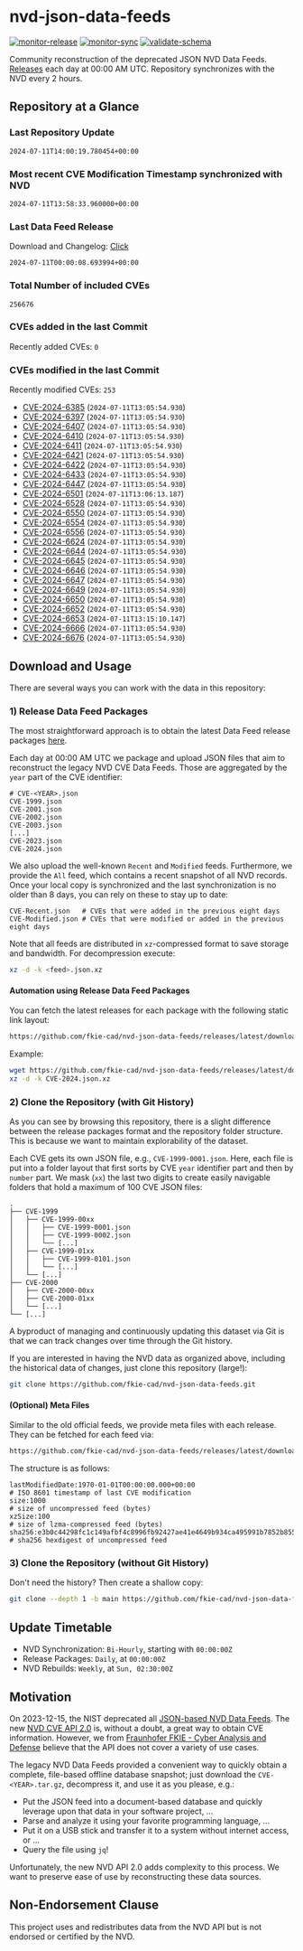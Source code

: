 # nvd-json-data-feeds

[![monitor-release](https://github.com/fkie-cad/nvd-json-data-feeds/actions/workflows/monitor_release.yml/badge.svg)](https://github.com/fkie-cad/nvd-json-data-feeds/actions/workflows/monitor_release.yml)
[![monitor-sync](https://github.com/fkie-cad/nvd-json-data-feeds/actions/workflows/monitor_sync.yml/badge.svg)](https://github.com/fkie-cad/nvd-json-data-feeds/actions/workflows/monitor_sync.yml)
[![validate-schema](https://github.com/fkie-cad/nvd-json-data-feeds/actions/workflows/validate_schema.yml/badge.svg)](https://github.com/fkie-cad/nvd-json-data-feeds/actions/workflows/validate_schema.yml)

Community reconstruction of the deprecated JSON NVD Data Feeds.
[Releases](https://github.com/fkie-cad/nvd-json-data-feeds/releases/latest) each day at 00:00 AM UTC.
Repository synchronizes with the NVD every 2 hours.

## Repository at a Glance

### Last Repository Update

```plain
2024-07-11T14:00:19.780454+00:00
```

### Most recent CVE Modification Timestamp synchronized with NVD

```plain
2024-07-11T13:58:33.960000+00:00
```

### Last Data Feed Release

Download and Changelog: [Click](https://github.com/fkie-cad/nvd-json-data-feeds/releases/latest)

```plain
2024-07-11T00:00:08.693994+00:00
```

### Total Number of included CVEs

```plain
256676
```

### CVEs added in the last Commit

Recently added CVEs: `0`



### CVEs modified in the last Commit

Recently modified CVEs: `253`

- [CVE-2024-6385](CVE-2024/CVE-2024-63xx/CVE-2024-6385.json) (`2024-07-11T13:05:54.930`)
- [CVE-2024-6397](CVE-2024/CVE-2024-63xx/CVE-2024-6397.json) (`2024-07-11T13:05:54.930`)
- [CVE-2024-6407](CVE-2024/CVE-2024-64xx/CVE-2024-6407.json) (`2024-07-11T13:05:54.930`)
- [CVE-2024-6410](CVE-2024/CVE-2024-64xx/CVE-2024-6410.json) (`2024-07-11T13:05:54.930`)
- [CVE-2024-6411](CVE-2024/CVE-2024-64xx/CVE-2024-6411.json) (`2024-07-11T13:05:54.930`)
- [CVE-2024-6421](CVE-2024/CVE-2024-64xx/CVE-2024-6421.json) (`2024-07-11T13:05:54.930`)
- [CVE-2024-6422](CVE-2024/CVE-2024-64xx/CVE-2024-6422.json) (`2024-07-11T13:05:54.930`)
- [CVE-2024-6433](CVE-2024/CVE-2024-64xx/CVE-2024-6433.json) (`2024-07-11T13:05:54.930`)
- [CVE-2024-6447](CVE-2024/CVE-2024-64xx/CVE-2024-6447.json) (`2024-07-11T13:05:54.930`)
- [CVE-2024-6501](CVE-2024/CVE-2024-65xx/CVE-2024-6501.json) (`2024-07-11T13:06:13.187`)
- [CVE-2024-6528](CVE-2024/CVE-2024-65xx/CVE-2024-6528.json) (`2024-07-11T13:05:54.930`)
- [CVE-2024-6550](CVE-2024/CVE-2024-65xx/CVE-2024-6550.json) (`2024-07-11T13:05:54.930`)
- [CVE-2024-6554](CVE-2024/CVE-2024-65xx/CVE-2024-6554.json) (`2024-07-11T13:05:54.930`)
- [CVE-2024-6556](CVE-2024/CVE-2024-65xx/CVE-2024-6556.json) (`2024-07-11T13:05:54.930`)
- [CVE-2024-6624](CVE-2024/CVE-2024-66xx/CVE-2024-6624.json) (`2024-07-11T13:05:54.930`)
- [CVE-2024-6644](CVE-2024/CVE-2024-66xx/CVE-2024-6644.json) (`2024-07-11T13:05:54.930`)
- [CVE-2024-6645](CVE-2024/CVE-2024-66xx/CVE-2024-6645.json) (`2024-07-11T13:05:54.930`)
- [CVE-2024-6646](CVE-2024/CVE-2024-66xx/CVE-2024-6646.json) (`2024-07-11T13:05:54.930`)
- [CVE-2024-6647](CVE-2024/CVE-2024-66xx/CVE-2024-6647.json) (`2024-07-11T13:05:54.930`)
- [CVE-2024-6649](CVE-2024/CVE-2024-66xx/CVE-2024-6649.json) (`2024-07-11T13:05:54.930`)
- [CVE-2024-6650](CVE-2024/CVE-2024-66xx/CVE-2024-6650.json) (`2024-07-11T13:05:54.930`)
- [CVE-2024-6652](CVE-2024/CVE-2024-66xx/CVE-2024-6652.json) (`2024-07-11T13:05:54.930`)
- [CVE-2024-6653](CVE-2024/CVE-2024-66xx/CVE-2024-6653.json) (`2024-07-11T13:15:10.147`)
- [CVE-2024-6666](CVE-2024/CVE-2024-66xx/CVE-2024-6666.json) (`2024-07-11T13:05:54.930`)
- [CVE-2024-6676](CVE-2024/CVE-2024-66xx/CVE-2024-6676.json) (`2024-07-11T13:05:54.930`)


## Download and Usage

There are several ways you can work with the data in this repository:

### 1) Release Data Feed Packages

The most straightforward approach is to obtain the latest Data Feed release packages [here](https://github.com/fkie-cad/nvd-json-data-feeds/releases/latest).

Each day at 00:00 AM UTC we package and upload JSON files that aim to reconstruct the legacy NVD CVE Data Feeds.
Those are aggregated by the `year` part of the CVE identifier:

```
# CVE-<YEAR>.json
CVE-1999.json
CVE-2001.json
CVE-2002.json
CVE-2003.json
[...]
CVE-2023.json
CVE-2024.json
```

We also upload the well-known `Recent` and `Modified` feeds.
Furthermore, we provide the `All` feed, which contains a recent snapshot of all NVD records.
Once your local copy is synchronized and the last synchronization is no older than 8 days, you can rely on these to stay up to date:

```plain
CVE-Recent.json   # CVEs that were added in the previous eight days
CVE-Modified.json # CVEs that were modified or added in the previous eight days
```

Note that all feeds are distributed in `xz`-compressed format to save storage and bandwidth.
For decompression execute:

```sh
xz -d -k <feed>.json.xz
```

#### Automation using Release Data Feed Packages

You can fetch the latest releases for each package with the following static link layout:

```sh
https://github.com/fkie-cad/nvd-json-data-feeds/releases/latest/download/CVE-<YEAR>.json.xz
```

Example:

```sh
wget https://github.com/fkie-cad/nvd-json-data-feeds/releases/latest/download/CVE-2024.json.xz
xz -d -k CVE-2024.json.xz
```

### 2) Clone the Repository (with Git History)

As you can see by browsing this repository, there is a slight difference between the release packages format and the repository folder structure.
This is because we want to maintain explorability of the dataset.

Each CVE gets its own JSON file, e.g., `CVE-1999-0001.json`.
Here, each file is put into a folder layout that first sorts by CVE `year` identifier part and then by `number` part.
We mask (`xx`) the last two digits to create easily navigable folders that hold a maximum of 100 CVE JSON files:

```plain
.
├── CVE-1999
│   ├── CVE-1999-00xx
│   │   ├── CVE-1999-0001.json
│   │   ├── CVE-1999-0002.json
│   │   └── [...]
│   ├── CVE-1999-01xx
│   │   ├── CVE-1999-0101.json
│   │   └── [...]
│   └── [...]
├── CVE-2000
│   ├── CVE-2000-00xx
│   ├── CVE-2000-01xx
│   └── [...]
└── [...]
```

A byproduct of managing and continuously updating this dataset via Git is that we can track changes over time through the Git history.

If you are interested in having the NVD data as organized above, including the historical data of changes, just clone this repository (large!):

```sh
git clone https://github.com/fkie-cad/nvd-json-data-feeds.git
```

#### (Optional) Meta Files

Similar to the old official feeds, we provide meta files with each release. They can be fetched for each feed via:

```sh
https://github.com/fkie-cad/nvd-json-data-feeds/releases/latest/download/CVE-<YEAR>.meta
```

The structure is as follows:

```plain
lastModifiedDate:1970-01-01T00:00:00.000+00:00                          # ISO 8601 timestamp of last CVE modification
size:1000                                                               # size of uncompressed feed (bytes)
xzSize:100                                                              # size of lzma-compressed feed (bytes)
sha256:e3b0c44298fc1c149afbf4c8996fb92427ae41e4649b934ca495991b7852b855 # sha256 hexdigest of uncompressed feed
```

### 3) Clone the Repository (without Git History)

Don't need the history? Then create a shallow copy:

```sh
git clone --depth 1 -b main https://github.com/fkie-cad/nvd-json-data-feeds.git
```


## Update Timetable

* NVD Synchronization: `Bi-Hourly`, starting with `00:00:00Z`
* Release Packages: `Daily`, at `00:00:00Z`
* NVD Rebuilds: `Weekly`, at `Sun, 02:30:00Z`


## Motivation

On 2023-12-15, the NIST deprecated all [JSON-based NVD Data Feeds](https://nvd.nist.gov/vuln/data-feeds#divRetirementBanner-1).
The new [NVD CVE API 2.0](https://nvd.nist.gov/developers/vulnerabilities) is, without a doubt, a great way to obtain CVE information.
However, we from [Fraunhofer FKIE - Cyber Analysis and Defense](https://www.fkie.fraunhofer.de/en/departments/cad.html) believe that the API does not cover a variety of use cases.

The legacy NVD Data Feeds provided a convenient way to quickly obtain a complete, file-based offline database snapshot; just download the `CVE-<YEAR>.tar.gz`, decompress it, and use it as you please, e.g.:

- Put the JSON feed into a document-based database and quickly leverage upon that data in your software project, ...
- Parse and analyze it using your favorite programming language, ...
- Put it on a USB stick and transfer it to a system without internet access, or ...
- Query the file using `jq`!

Unfortunately, the new NVD API 2.0 adds complexity to this process.
We want to preserve ease of use by reconstructing these data sources.

## Non-Endorsement Clause

This project uses and redistributes data from the NVD API but is not endorsed or certified by the NVD.